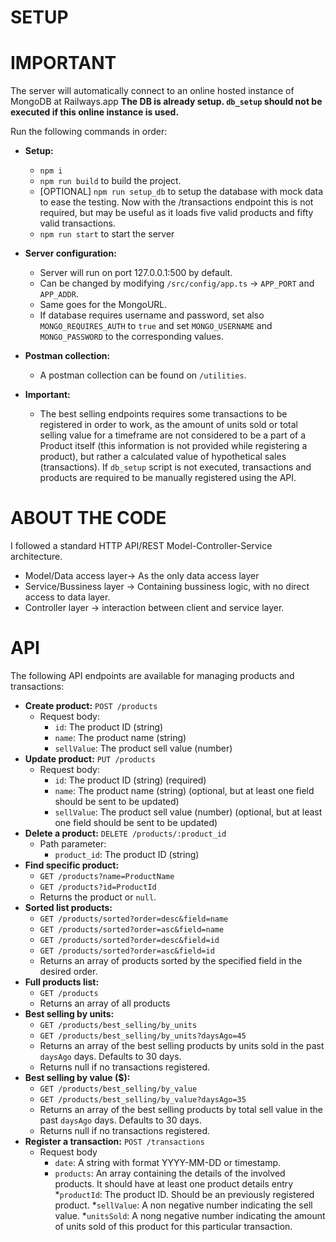 
# SETUP

# IMPORTANT
The server will automatically connect to an online hosted instance of MongoDB at Railways.app
**The DB is already setup. `db_setup` should not be executed if this online instance is used.**

Run the following commands in order:

* **Setup:**
    * `npm i`
    * `npm run build` to build the project.
    * [OPTIONAL] `npm run setup_db` to setup the database with mock data to ease the testing. Now with the /transactions endpoint this is not required, but may be useful as it loads five valid products and fifty valid transactions.
    * `npm run start` to start the server

* **Server configuration:**
    * Server will run on port 127.0.0.1:500 by default.
    * Can be changed by modifying `/src/config/app.ts` -> `APP_PORT` and `APP_ADDR`.
    * Same goes for the MongoURL.
    * If database requires username and password, set also `MONGO_REQUIRES_AUTH` to `true` and set `MONGO_USERNAME` and `MONGO_PASSWORD` to the corresponding values. 

* **Postman collection:**
    * A postman collection can be found on `/utilities`.

* **Important:**
    * The best selling endpoints requires some transactions to be registered in order to work, as the amount of units sold or total selling value for a timeframe are not considered to be a part of a Product itself (this information is not provided while registering a product), but rather a calculated value of hypothetical sales (transactions).
    If `db_setup` script is not executed, transactions and products are required to be manually registered using the API.

# ABOUT THE CODE

I followed a standard HTTP API/REST Model-Controller-Service architecture.
* Model/Data access layer-> As the only data access layer
* Service/Bussiness layer -> Containing bussiness logic, with no direct access to data layer.
* Controller layer -> interaction between client and service layer.

# API

The following API endpoints are available for managing products and transactions:

* **Create product:** `POST /products`
    * Request body:
        * `id`: The product ID (string)
        * `name`: The product name (string)
        * `sellValue`: The product sell value (number)
* **Update product:** `PUT /products`
    * Request body:
        * `id`: The product ID (string) (required)
        * `name`: The product name (string) (optional, but at least one field should be sent to be updated)
        * `sellValue`: The product sell value (number) (optional, but at least one field should be sent to be updated)
* **Delete a product:** `DELETE /products/:product_id`
    * Path parameter:
        * `product_id`: The product ID (string)
* **Find specific product:**
    * `GET /products?name=ProductName`
    * `GET /products?id=ProductId`
    * Returns the product or `null`.
* **Sorted list products:**
    * `GET /products/sorted?order=desc&field=name`
    * `GET /products/sorted?order=asc&field=name`
    * `GET /products/sorted?order=desc&field=id`
    * `GET /products/sorted?order=asc&field=id`
    * Returns an array of products sorted by the specified field in the desired order.
* **Full products list:**
    * `GET /products`
    * Returns an array of all products
* **Best selling by units:**
    * `GET /products/best_selling/by_units`
    * `GET /products/best_selling/by_units?daysAgo=45`
    * Returns an array of the best selling products by units sold in the past `daysAgo` days. Defaults to 30 days.
    * Returns null if no transactions registered.
* **Best selling by value ($):**
    * `GET /products/best_selling/by_value`
    * `GET /products/best_selling/by_value?daysAgo=35`
    * Returns an array of the best selling products by total sell value in the past `daysAgo` days. Defaults to 30 days.
    * Returns null if no transactions registered.
* **Register a transaction:** `POST /transactions`
    * Request body
        * `date`: A string with format YYYY-MM-DD or timestamp.
        * `products`: An array containing the details of the involved products. It should have at least one product details entry
            *`productId`: The product ID. Should be an previously registered product.
            *`sellValue`: A non negative number indicating the sell value.
            *`unitsSold`: A nong negative number indicating the amount of units sold of this product for this particular transaction.
